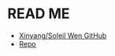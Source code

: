 # READ ME

- [Xinyang/Soleil Wen GitHub](https://github.com/fuxiaozhiyang)
- [Repo](https://github.com/fuxiaozhiyang?tab=repositories)